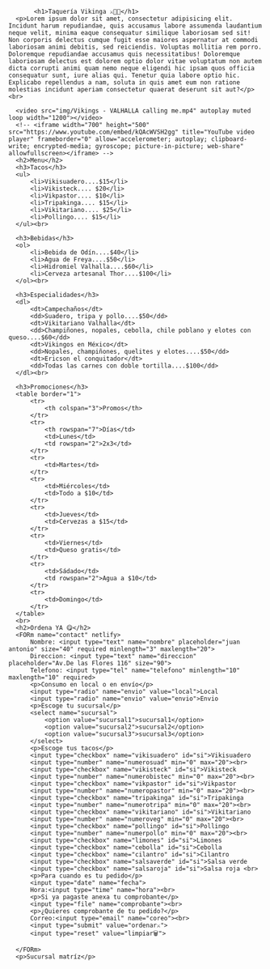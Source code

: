            <h1>Taquería Vikinga ⚔🍻🌮</h1>
      <p>Lorem ipsum dolor sit amet, consectetur adipisicing elit. Incidunt harum repudiandae, quis accusamus labore assumenda laudantium neque velit, minima eaque consequatur similique laboriosam sed sit! Non corporis delectus cumque fugit esse maiores aspernatur at commodi laboriosam animi debitis, sed reiciendis. Voluptas mollitia rem porro. Doloremque repudiandae accusamus quis necessitatibus! Doloremque laboriosam delectus est dolorem optio dolor vitae voluptatum non autem dicta corrupti animi quam nemo neque eligendi hic ipsam quos officia consequatur sunt, iure alias qui. Tenetur quia labore optio hic. Explicabo repellendus a nam, soluta in quis amet eum non ratione molestias incidunt aperiam consectetur quaerat deserunt sit aut?</p><br>
      
      <video src="img/Vikings - VALHALLA calling me.mp4" autoplay muted loop width="1200"></video>
      <!-- <iframe width="700" height="500" src="https://www.youtube.com/embed/kQAcWVSH2gg" title="YouTube video player" frameborder="0" allow="accelerometer; autoplay; clipboard-write; encrypted-media; gyroscope; picture-in-picture; web-share" allowfullscreen></iframe> -->
      <h2>Menu</h2>
      <h3>Tacos</h3>
      <ul>
          <li>Vikisuadero....$15</li>
          <li>Vikisteck.... $20</li>
          <li>Vikpastor.... $10</li>
          <li>Tripakinga.... $15</li>
          <li>Vikitariano.... $25</li>
          <li>Pollingo.... $15</li>
      </ul><br>
      
      <h3>Bebidas</h3>
      <ol>
          <li>Bebida de Odín....$40</li>
          <li>Agua de Freya....$50</li>
          <li>Hidromiel Valhalla....$60</li>
          <li>Cerveza artesanal Thor....$100</li>
      </ol><br>
      
      <h3>Especialidades</h3>
      <dl>
          <dt>Campechaños</dt>
          <dd>Suadero, tripa y pollo....$50</dd>
          <dt>Vikitariano Valhalla</dt>
          <dd>Champiñones, nopales, cebolla, chile poblano y elotes con queso....$60</dd>
          <dt>Vikingos en México</dt>
          <dd>Nopales, champiñones, quelites y elotes....$50</dd>
          <dt>Ericson el conquitador</dt>
          <dd>Todas las carnes con doble tortilla....$100</dd>
      </dl><br>
      
      <h3>Promociones</h3>
      <table border="1">
          <tr>
              <th colspan="3">Promos</th>
          </tr>
          <tr>
              <th rowspan="7">Días</td>
              <td>Lunes</td>
              <td rowspan="2">2x3</td>
          </tr>
          <tr>
              <td>Martes</td>
          </tr>
          <tr>
              <td>Miércoles</td>
              <td>Todo a $10</td>
          </tr>
          <tr>
              <td>Jueves</td>
              <td>Cervezas a $15</td>
          </tr>
          <tr>
              <td>Viernes</td>
              <td>Queso gratis</td>
          </tr>
          <tr>
              <td>Sádado</td>
              <td rowspan="2">Agua a $10</td>
          </tr>
          <tr>
              <td>Domingo</td>
          </tr>
      </table>
      <br>
      <h2>Ordena YA 😋</h2>
      <FORm name="contact" netlify>
          Nombre: <input type="text" name="nombre" placeholder="juan antonio" size="40" required minlength="3" maxlength="20">
          Direccion: <input type="text" name="direccion" placeholder="Av.De las Flores 116" size="90">
          Telefono: <input type="tel" name="telefono" minlength="10" maxlength="10" required>
          <p>Consumo en local o en envío</p>
          <input type="radio" name="envio" value="local">Local
          <input type="radio" name="envio" value="envio">Envio
          <p>Escoge tu sucursal</p>
          <select name="sucursal">
              <option value="sucursal1">sucursal1</option>
              <option value="sucursal2">sucursal2</option>
              <option value="sucursal3">sucursal3</option>
          </select>
          <p>Escoge tus tacos</p>
          <input type="checkbox" name="vikisuadero" id="si">Vikisuadero
          <input type="number" name="numerosuad" min="0" max="20"><br>
          <input type="checkbox" name="vikisteck" id="si">Vikisteck
          <input type="number" name="numerobistec" min="0" max="20"><br>
          <input type="checkbox" name="vikpastor" id="si">Vikpastor
          <input type="number" name="numeropastor" min="0" max="20"><br>
          <input type="checkbox" name="tripakinga" id="si">Tripakinga
          <input type="number" name="numerotripa" min="0" max="20"><br>
          <input type="checkbox" name="vikitariano" id="si">Vikitariano
          <input type="number" name="numeroveg" min="0" max="20"><br>
          <input type="checkbox" name="pollingo" id="si">Pollingo
          <input type="number" name="numerpollo" min="0" max="20"><br>
          <input type="checkbox" name="limones" id="si">Limones
          <input type="checkbox" name="cebolla" id="si">Cebolla
          <input type="checkbox" name="cilantro" id="si">Cilantro
          <input type="checkbox" name="salsaverde" id="si">Salsa verde
          <input type="checkbox" name="salsaroja" id="si">Salsa roja <br>
          <p>Para cuando es tu pedido</p>
          <input type="date" name="fecha">
          Hora:<input type="time" name="hora"><br>
          <p>Si ya pagaste anexa tu comprobante</p>
          <input type="file" name="comprobante"><br>
          <p>¿Quieres comprobante de tu pedido?</p>
          Correo:<input type="email" name="coreo"><br>
          <input type="submit" value="ordenar⚔">
          <input type="reset" value="limpiar🗑">
      
      </FORm>
      <p>Sucursal matríz</p>
